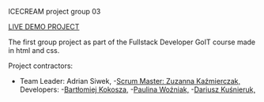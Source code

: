 ICECREAM project group 03

<a href="https://adriansiwek.github.io/team-project-IceCream-03/">LIVE DEMO PROJECT</a>

The first group project as part of the Fullstack Developer GoIT course made in html and css.

Project contractors:
- Team Leader: Adrian Siwek,
-<a href="https://github.com/Zuza29">Scrum Master: Zuzanna Kaźmierczak,</a>
Developers:
-<a href="https://github.com/KokoszaKRA">Bartłomiej Kokosza,</a>
-<a href="https://github.com/PaulinaWozniak">Paulina Woźniak,</a>
-<a href="https://github.com/dkusnieruk">Dariusz Kuśnieruk,</a>
